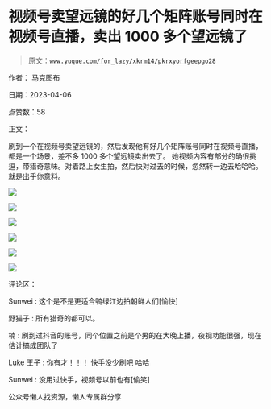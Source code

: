 # 视频号卖望远镜的好几个矩阵账号同时在视频号直播，卖出 1000 多个望远镜了

> 原文：[`www.yuque.com/for_lazy/xkrm14/pkrxyorfgeepgo28`](https://www.yuque.com/for_lazy/xkrm14/pkrxyorfgeepgo28)



作者： 马克图布



日期：2023-04-06



点赞数：58

<ne-hole id="u3900fca0" data-lake-id="u3900fca0">

正文：



刷到一个在视频号卖望远镜的，然后发现他有好几个矩阵账号同时在视频号直播，都是一个场景，差不多 1000 多个望远镜卖出去了。 她视频内容有部分的确很挑逗，带猎奇意味。对着路上女生拍，然后快对过去的时候，忽然转一边去哈哈哈。就是出乎你意料。



![](img/e4f21bd12e22cafa79600f5b2ec4e846.png)



![](img/bf491c158d6a7f58de962060dabfbacc.png)



![](img/665fe78909f3770bdc9fa8172a2e4ec9.png)



![](img/ee29b0e9a6952c4db1c7d75ef0527631.png)



![](img/494367ec0e150579d7c14c3d36c19db3.png)



![](img/8a17ed821883d07c873d47485594bb54.png)

<ne-hole id="u6deb1245" data-lake-id="u6deb1245">

评论区：



Sunwei : 这个是不是更适合鸭绿江边拍朝鲜人们[愉快]



野猫子 : 所有猎奇的都可以。



楠 : 刷到过抖音的账号，同个位置之前是个男的在大晚上播，夜视功能很强，现在估计搞成团队了



Luke 王子 : 你有才！！！ 快手没少刷吧 哈哈



Sunwei : 没用过快手，视频号以前也有[偷笑]

<ne-hole id="uf0df9291" data-lake-id="uf0df9291">

公众号懒人找资源，懒人专属群分享

</ne-hole></ne-hole></ne-hole>